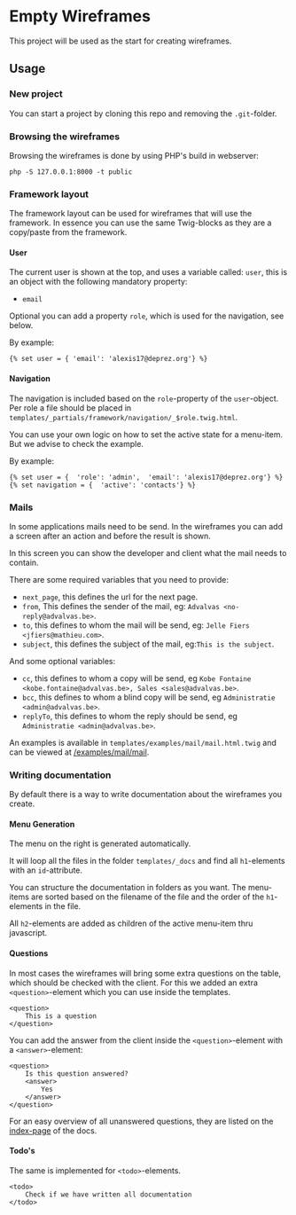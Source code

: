 # Empty Wireframes

This project will be used as the start for creating wireframes.

## Usage

### New project

You can start a project by cloning this repo and removing the `.git`-folder.

### Browsing the wireframes

Browsing the wireframes is done by using PHP's build in webserver:

    php -S 127.0.0.1:8000 -t public

### Framework layout

The framework layout can be used for wireframes that will use the framework. In essence you can use the same Twig-blocks 
as they are a copy/paste from the framework.

#### User

The current user is shown at the top, and uses a variable called: `user`, this is an object with the following mandatory
property:

* `email`

Optional you can add a property `role`, which is used for the navigation, see below.

By example:

    {% set user = { 'email': 'alexis17@deprez.org'} %}

#### Navigation

The navigation is included based on the `role`-property of the `user`-object. Per role a file should be placed in 
`templates/_partials/framework/navigation/_$role.twig.html`.

You can use your own logic on how to set the active state for a menu-item. But we advise to check the example.

By example:

    {% set user = {  'role': 'admin',  'email': 'alexis17@deprez.org'} %}
    {% set navigation = {  'active': 'contacts'} %}

### Mails

In some applications mails need to be send. In the wireframes you can add a screen after an action and before the
result is shown.

In this screen you can show the developer and client what the mail needs to contain.

There are some required variables that you need to provide:

* `next_page`, this defines the url for the next page.
* `from`, This defines the sender of the mail, eg: `Advalvas <no-reply@advalvas.be>`.
* `to`, this defines to whom the mail will be send, eg: `Jelle Fiers <jfiers@mathieu.com>`.
* `subject`, this defines the subject of the mail, eg:`This is the subject`.

And some optional variables:

* `cc`, this defines to whom a copy will be send, eg `Kobe Fontaine <kobe.fontaine@advalvas.be>, Sales <sales@advalvas.be>`.
* `bcc`, this defines to whom a blind copy will be send, eg `Administratie <admin@advalvas.be>`.
* `replyTo`, this defines to whom the reply should be send, eg `Administratie <admin@advalvas.be>`.

An examples is available in `templates/examples/mail/mail.html.twig` and can be viewed at 
[/examples/mail/mail](/examples/mail/mail).

### Writing documentation

By default there is a way to write documentation about the wireframes you create. 

#### Menu Generation

The menu on the right is generated automatically.

It will loop all the files in the folder `templates/_docs` and find all `h1`-elements with an `id`-attribute.

You can structure the documentation in folders as you want. The menu-items are sorted based on the filename of the file 
and the order of the `h1`-elements in the file.

All `h2`-elements are added as children of the active menu-item thru javascript.


#### Questions
 
In most cases the wireframes will bring some extra questions on the table, which should be checked with the client. For
this we added an extra `<question>`-element which you can use inside the templates.

    <question>
        This is a question
    </question>

You can add the answer from the client inside the `<question>`-element with a `<answer>`-element:

    <question>
        Is this question answered?
        <answer>
            Yes
        </answer>
    </question>


For an easy overview of all unanswered questions, they are listed on the [index-page](/_docs) of the docs.

#### Todo's

The same is implemented for `<todo>`-elements.

    <todo>
        Check if we have written all documentation
    </todo>
